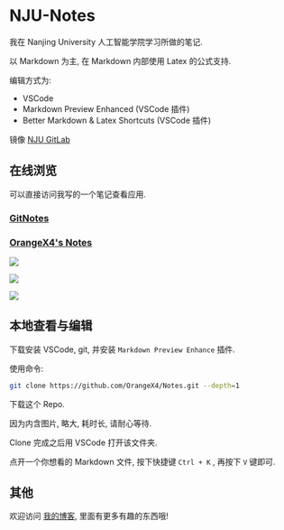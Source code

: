 # NJU-Notes

我在 Nanjing University 人工智能学院学习所做的笔记.

以 Markdown 为主, 在 Markdown 内部使用 Latex 的公式支持.

编辑方式为:

* VSCode
* Markdown Preview Enhanced (VSCode 插件)
* Better Markdown & Latex Shortcuts (VSCode 插件)

镜像 [NJU GitLab](https://git.nju.edu.cn/201300035/NJUAI-Notes)

## 在线浏览

可以直接访问我写的一个笔记查看应用.

### [GitNotes](https://notes.orangex4.cool/)

### [OrangeX4's Notes](https://notes.orangex4.cool/?git=gitlab)

![](https://pic3.58cdn.com.cn/nowater/webim/big/n_v2107d04ca70fb43868e6b060896704d75.png)

![](https://pic3.58cdn.com.cn/nowater/webim/big/n_v2db809fd3683444ba8a60989fc99d8fe9.png)

![](https://pic3.58cdn.com.cn/nowater/webim/big/n_v269cc40fab42c40cca572cd0639e152fb.png)

## 本地查看与编辑

下载安装 VSCode, git, 并安装 `Markdown Preview Enhance` 插件.  

使用命令:

```bash
git clone https://github.com/OrangeX4/Notes.git --depth=1
```

下载这个 Repo.

因为内含图片, 略大, 耗时长, 请耐心等待.

Clone 完成之后用 VSCode 打开该文件夹.

点开一个你想看的 Markdown 文件, 按下快捷键 `Ctrl + K` , 再按下 `V` 键即可.


## 其他

欢迎访问 [我的博客](https://blog.orangex4.cool/), 里面有更多有趣的东西哦!